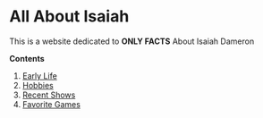 # All About Isaiah
 This is a website dedicated to **ONLY FACTS** About Isaiah Dameron 
 
 **Contents**
 1. [Early Life](Earlylife.md)
 2. [Hobbies](hobbies.md)
 3. [Recent Shows](shows.md)
 4. [Favorite Games](games.md)


 

